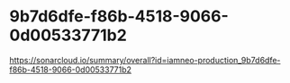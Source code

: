 # 9b7d6dfe-f86b-4518-9066-0d00533771b2
https://sonarcloud.io/summary/overall?id=iamneo-production_9b7d6dfe-f86b-4518-9066-0d00533771b2
